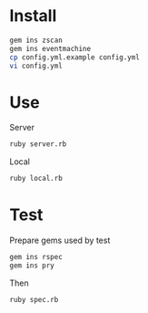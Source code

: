 # Install

```bash
gem ins zscan
gem ins eventmachine
cp config.yml.example config.yml
vi config.yml
```

# Use

Server

```bash
ruby server.rb
```

Local

```bash
ruby local.rb
```

# Test

Prepare gems used by test

```bash
gem ins rspec
gem ins pry
```

Then

```bash
ruby spec.rb
```
